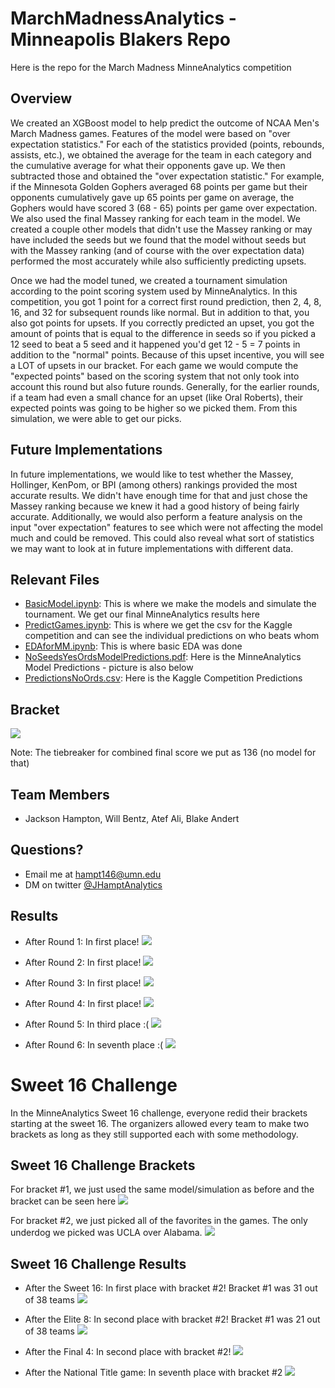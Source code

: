 # MarchMadnessAnalytics - Minneapolis Blakers Repo

Here is the repo for the March Madness MinneAnalytics competition

## Overview

We created an XGBoost model to help predict the outcome of NCAA Men's March Madness games. Features of the model were based on "over expectation statistics." For each of the statistics provided (points, rebounds, assists, etc.), we obtained the average for the team in each category and the cumulative average for what their opponents gave up. We then subtracted those and obtained the "over expectation statistic." For example, if the Minnesota Golden Gophers averaged 68 points per game but their opponents cumulatively gave up 65 points per game on average, the Gophers would have scored 3 (68 - 65) points per game over expectation. We also used the final Massey ranking for each team in the model. We created a couple other models that didn't use the Massey ranking or may have included the seeds but we found that the model without seeds but with the Massey ranking (and of course with the over expectation data) performed the most accurately while also sufficiently predicting upsets. 

Once we had the model tuned, we created a tournament simulation according to the point scoring system used by MinneAnalytics. In this competition, you got 1 point for a correct first round prediction, then 2, 4, 8, 16, and 32 for subsequent rounds like normal. But in addition to that, you also got points for upsets. If you correctly predicted an upset, you got the amount of points that is equal to the difference in seeds so if you picked a 12 seed to beat a 5 seed and it happened you'd get 12 - 5 = 7 points in addition to the "normal" points. Because of this upset incentive, you will see a LOT of upsets in our bracket. For each game we would compute the "expected points" based on the scoring system that not only took into account this round but also future rounds. Generally, for the earlier rounds, if a team had even a small chance for an upset (like Oral Roberts), their expected points was going to be higher so we picked them. From this simulation, we were able to get our picks.

## Future Implementations

In future implementations, we would like to test whether the Massey, Hollinger, KenPom, or BPI (among others) rankings provided the most accurate results. We didn't have enough time for that and just chose the Massey ranking because we knew it had a good history of being fairly accurate. 
Additionally, we would also perform a feature analysis on the input "over expectation" features to see which were not affecting the model much and could be removed. This could also reveal what sort of statistics we may want to look at in future implementations with different data.

## Relevant Files

* [BasicModel.ipynb](https://github.com/JCHampton/MarchMadnessAnalytics/blob/main/MarchMadness/BasicModel.ipynb): This is where we make the models and simulate the tournament. We get our final MinneAnalytics results here
* [PredictGames.ipynb](https://github.com/JCHampton/MarchMadnessAnalytics/blob/main/MarchMadness/PredictGames.ipynb): This is where we get the csv for the Kaggle competition and can see the individual predictions on who beats whom
* [EDAforMM.ipynb](https://github.com/JCHampton/MarchMadnessAnalytics/blob/main/MarchMadness/EDAforMM.ipynb): This is where basic EDA was done
* [NoSeedsYesOrdsModelPredictions.pdf](https://github.com/JCHampton/MarchMadnessAnalytics/blob/main/MarchMadness/NoSeedsYesOrdsModelPredictions.pdf): Here is the MinneAnalytics Model Predictions - picture is also below
* [PredictionsNoOrds.csv](https://github.com/JCHampton/MarchMadnessAnalytics/blob/main/MarchMadness/PredictionsNoOrds.csv): Here is the Kaggle Competition Predictions

## Bracket 

![](https://github.com/JCHampton/MarchMadnessAnalytics/blob/main/MarchMadness/MainBracket.png)

Note: The tiebreaker for combined final score we put as 136 (no model for that)

## Team Members
* Jackson Hampton, Will Bentz, Atef Ali, Blake Andert

## Questions?
* Email me at hampt146@umn.edu 
* DM on twitter [@JHamptAnalytics](https://twitter.com/JHamptAnalytics)

## Results
* After Round 1: In first place! 
![](https://github.com/JCHampton/MarchMadnessAnalytics/blob/main/MarchMadness/Round1Results.png)

* After Round 2: In first place! 
![](https://github.com/JCHampton/MarchMadnessAnalytics/blob/main/MarchMadness/Round2Results.png)

* After Round 3: In first place! 
![](https://github.com/JCHampton/MarchMadnessAnalytics/blob/main/MarchMadness/Round3Results.png)

* After Round 4: In first place!
![](https://github.com/JCHampton/MarchMadnessAnalytics/blob/main/MarchMadness/Round4Results.png)

* After Round 5: In third place :(
![](https://github.com/JCHampton/MarchMadnessAnalytics/blob/main/MarchMadness/Round5Results.png)

* After Round 6: In seventh place :(
![](https://github.com/JCHampton/MarchMadnessAnalytics/blob/main/MarchMadness/Round6Results.png)

# Sweet 16 Challenge

In the MinneAnalytics Sweet 16 challenge, everyone redid their brackets starting at the sweet 16. 
The organizers allowed every team to make two brackets as long as they still supported each with some methodology.

## Sweet 16 Challenge Brackets

For bracket #1, we just used the same model/simulation as before and the bracket can be seen here
![](https://github.com/JCHampton/MarchMadnessAnalytics/blob/main/MarchMadness/Sweet16ChallengeBracket1.PNG)

For bracket #2, we just picked all of the favorites in the games. The only underdog we picked was UCLA over Alabama.
![](https://github.com/JCHampton/MarchMadnessAnalytics/blob/main/MarchMadness/Sweet16ChallengeBracket2.PNG)

## Sweet 16 Challenge Results

* After the Sweet 16: In first place with bracket #2! Bracket #1 was 31 out of 38 teams
![](https://github.com/JCHampton/MarchMadnessAnalytics/blob/main/MarchMadness/Sweet16ChallengeRound3Results.PNG)

* After the Elite 8: In second place with bracket #2! Bracket #1 was 21 out of 38 teams
![](https://github.com/JCHampton/MarchMadnessAnalytics/blob/main/MarchMadness/Sweet16ChallengeRound4Results.PNG)

* After the Final 4: In second place with bracket #2!
![](https://github.com/JCHampton/MarchMadnessAnalytics/blob/main/MarchMadness/Sweet16ChallengeRound5Results.PNG)

* After the National Title game: In seventh place with bracket #2
![](https://github.com/JCHampton/MarchMadnessAnalytics/blob/main/MarchMadness/Sweet16ChallengeRound6Results.PNG)
